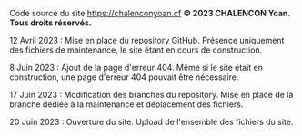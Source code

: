 Code source du site https://chalenconyoan.cf
__© 2023 CHALENCON Yoan. Tous droits réservés.__

12 Avril 2023 : Mise en place du repository GitHub.
  Présence uniquement des fichiers de maintenance, le site étant en cours de construction.

8 Juin 2023 : Ajout de la page d'erreur 404.
  Même si le site était en construction, une page d'erreur 404 pouvait être nécessaire.
  
17 Juin 2023 : Modification des branches du repository.
  Mise en place de la branche dédiée à la maintenance et déplacement des fichiers.

20 Juin 2023 : Ouverture du site.
  Upload de l'ensemble des fichiers du site.
